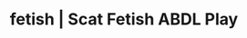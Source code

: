---
categories:
- POV Erotica
- Real Couples
- Virtual Sex
- Roleplay Fantasies
- Mindful Kink
image: /assets/images/1747714156068.jpg
layout: post
schema:
  description: Premium adult content featuring ABDL Play, Scat Fetish. High-quality
    visuals with provocative themes.
  keywords:
  - Roleplay Fantasies
  - Virtual Sex
  - ABDL Play
  - Scat Fetish
  - Sapphic Desires
  - Lingerie Art
  - Queer Kinks
  name: 1747714156068 | ABDL Play Scat Fetish
  type: VisualArtwork
seo:
  description: Featured content with high-quality Scat Fetish, ABDL Play. HD images
    available.
  keywords: Scat Fetish, ABDL Play
  og_image: /assets/images/1747714156068.jpg
  schema_type: VisualArtwork
tags:
- '#fetish'
- ABDL Play
- Scat Fetish
title: fetish | Scat Fetish ABDL Play
---